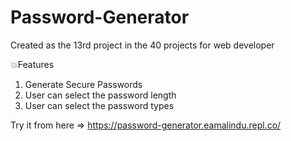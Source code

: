 # Password-Generator
Created as the 13rd project in the 40 projects for web developer

💥Features
  1)  Generate Secure Passwords
  2)  User can select the password length
  3)  User can select the password types

Try it from here => https://password-generator.eamalindu.repl.co/
